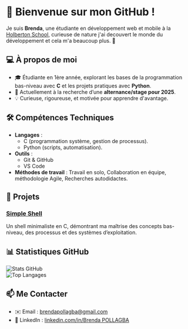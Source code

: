
# 👋 Bienvenue sur mon GitHub !

Je suis **Brenda**, une étudiante en développement web et mobile à la [Holberton School](https://www.holbertonschool.com/), curieuse de nature j'ai decouvert le monde du 
 développement et cela m'a beaucoup plus. 🚀  

## 💻 **À propos de moi**
- 🎓 Étudiante en 1ère année, explorant les bases de la programmation bas-niveau avec **C** et les projets pratiques avec **Python**.  
- 🔎 Actuellement à la recherche d’une **alternance/stage pour 2025**.  
- 💡 Curieuse, rigoureuse, et motivée pour apprendre d'avantage.  

## 🛠️ **Compétences Techniques**
- **Langages** :  
  - C (programmation système, gestion de processus).  
  - Python (scripts, automatisation).
- **Outils** :  
  - Git & GitHub  
  - VS Code  
- **Méthodes de travail** : Travail en solo, Collaboration en équipe, méthodologie Agile, Recherches autodidactes.  

## 🌟 **Projets**
### [Simple Shell](https://github.com/Bree-Coding/holbertonschool-simple_shell) 
Un shell minimaliste en C, démontrant ma maîtrise des concepts bas-niveau, des processus et des systèmes d’exploitation.

## 📊 **Statistiques GitHub**
![Stats GitHub](https://github-readme-stats.vercel.app/api?username=Bree-Coding&show_icons=true&theme=radical)  
![Top Langages](https://github-readme-stats.vercel.app/api/top-langs/?username=Bree-Coding&layout=compact&theme=radical)

## 📫 **Me Contacter**
- ✉️ Email :  [brendapollagba@gmail.com](mailto:brendapollagba@gmail.com)  
- 🔗 LinkedIn : [linkedin.com/in/Brenda POLLAGBA](www.linkedin.com/in/brenda-pollagba)

